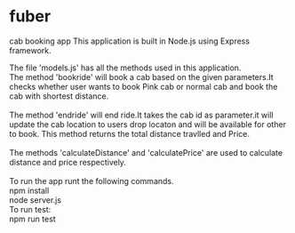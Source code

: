 # fuber
cab booking app
This application is built in Node.js using Express framework. 

The file 'models.js' has all the methods used in this application.</br>
The method 'bookride' will book a cab based on the given parameters.It checks whether user wants to book Pink cab or normal cab and
book the cab with shortest distance.<br><br>
The method 'endride' will end ride.It takes the cab id as parameter.it will update the cab location to users drop locaton and will be available 
for other to book. This method returns the total distance travlled and Price.<br>
<br>
The methods 'calculateDistance' and 'calculatePrice' are used to calculate distance and price respectively.<br><br>
To run the app runt the following commands.<br>
npm install<br>
node server.js
<br>To run test: <br>
npm run test

